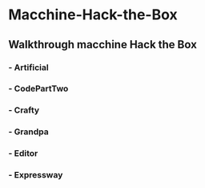 # Macchine-Hack-the-Box
## Walkthrough macchine Hack the Box
### - Artificial
### - CodePartTwo
### - Crafty
### - Grandpa
### - Editor
### - Expressway
